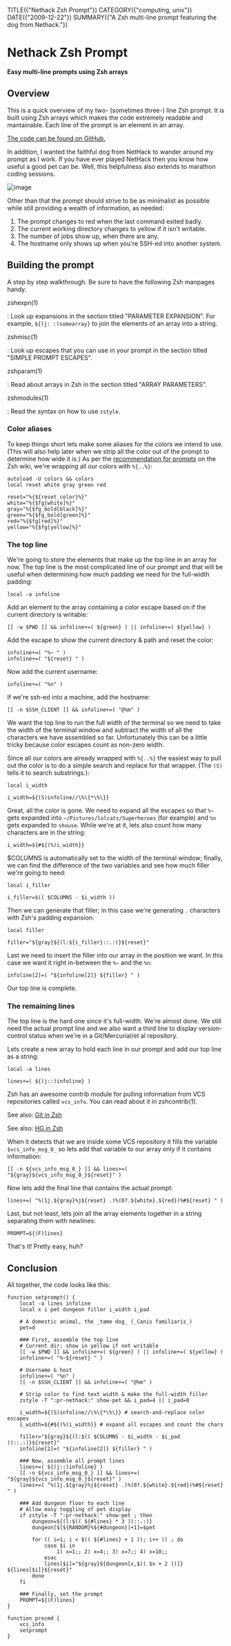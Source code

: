 TITLE({"Nethack Zsh Prompt"})
CATEGORY({"computing, unix"})
DATE({"2009-12-22"})
SUMMARY({"A Zsh multi-line prompt featuring the dog from Nethack."})

Nethack Zsh Prompt
==================

**Easy multi-line prompts using Zsh arrays**

Overview
--------

This is a quick overview of my two- (sometimes three-) line Zsh prompt.
It is built using Zsh arrays which makes the code extremely readable and
mantainable. Each line of the prompt is an element in an array.

[The code can be found on
GitHub.](https://github.com/whiteinge/dotfiles/blob/master/.zsh_shouse_prompt)

In addition, I wanted the faithful dog from NetHack to wander around my
prompt as I work. If you have ever played NetHack then you know how
useful a good pet can be. Well, this helpfulness also extends to
marathon coding sessions.

![image](./nethack-term.png)

Other than that the prompt should strive to be as minimalist as possible
while still providing a wealth of information, as needed:

1.  The prompt changes to red when the last command exited badly.
2.  The current working directory changes to yellow if it isn't
    writable.
3.  The number of jobs show up, when there are any.
4.  The hostname only shows up when you're SSH-ed into another system.

Building the prompt
-------------------

A step by step walkthrough. Be sure to have the following Zsh manpages
handy.

zshexpn(1)

:   Look up expansions in the section titled "PARAMETER EXPANSION". For
    example, `${(j: :)somearray}` to join the elements of an array into
    a string.

zshmisc(1)

:   Look up escapes that you can use in your prompt in the section
    titled "SIMPLE PROMPT ESCAPES".

zshparam(1)

:   Read about arrays in Zsh in the section titled "ARRAY PARAMETERS".

zshmodules(1)

:   Read the syntax on how to use `zstyle`.

### Color aliases

To keep things short lets make some aliases for the colors we intend to
use. (This will also help later when we strip all the color out of the
prompt to determine how wide it is.) As per the [recommendation for
prompts](http://zshwiki.org/home/config/prompt) on the Zsh wiki, we're
wrapping all our colors with `%{..%}`:

    autoload -U colors && colors
    local reset white gray green red

    reset="%{${reset_color}%}"
    white="%{$fg[white]%}"
    gray="%{$fg_bold[black]%}"
    green="%{$fg_bold[green]%}"
    red="%{$fg[red]%}"
    yellow="%{$fg[yellow]%}"

### The top line

We're going to store the elements that make up the top line in an array
for now. The top line is the most complicated line of our prompt and
that will be useful when determining how much padding we need for the
full-width padding:

    local -a infoline

Add an element to the array containing a color escape based on if the
current directory is writable:

    [[ -w $PWD ]] && infoline+=( ${green} ) || infoline+=( ${yellow} )

Add the escape to show the current directory & path and reset the color:

    infoline+=( "%~ " )
    infoline+=( "${reset} " )

Now add the current username:

    infoline+=( "%n" )

If we're ssh-ed into a machine, add the hostname:

    [[ -n $SSH_CLIENT ]] && infoline+=( "@%m" )

We want the top line to run the full width of the terminal so we need to
take the width of the terminal window and subtract the width of all the
characters we have assembled so far. Unfortunately this can be a little
tricky because color escapes count as non-zero width.

Since all our colors are already wrapped with `%{..%}` the easiest way
to pull out the color is to do a simple search and replace for that
wrapper. (The `(S)` tells it to search substrings.):

    local i_width

    i_width=${(S)infoline//\%\{*\%\}}

Great, all the color is gone. We need to expand all the escapes so that
`%~` gets expanded into `~/Pictures/lolcats/Superheroes` (for example)
and `%n` gets expanded to `shouse`. While we're at it, lets also count
how many characters are in the string:

    i_width=${#${(%)i_width}}

\$COLUMNS is automatically set to the width of the terminal window;
finally, we can find the difference of the two variables and see how
much filler we're going to need:

    local i_filler

    i_filler=$(( $COLUMNS - $i_width ))

Then we can generate that filler; in this case we're generating `.`
characters with Zsh's padding expansion:

    local filler

    filler="${gray}${(l:${i_filler}::.:)}${reset}"

Last we need to insert the filler into our array in the position we
want. In this case we want it right in-between the `%~` and the `%n`:

    infoline[2]=( "${infoline[2]} ${filler} " )

Our top line is complete.

### The remaining lines

The top line is the hard one since it's full-width. We're almost done.
We still need the actual prompt line and we also want a third line to
display version-control status when we're in a Git/Mercurial/et al
repository.

Lets create a new array to hold each line in our prompt and add our top
line as a string:

    local -a lines

    lines+=( ${(j::)infoline} )

Zsh has an awesome contrib module for pulling information from VCS
repositories called `vcs_info`. You can read about it in zshcontrib(1).

See also: [Git in Zsh](../2010/git-in-zsh.html)

See also: [HG in Zsh](../2010/hg-in-zsh.rst)

When it detects that we are inside some VCS repository it fills the
variable `$vcs_info_msg_0_` so lets add that variable to our array only
if it contains information:

    [[ -n ${vcs_info_msg_0_} ]] && lines+=( "${gray}${vcs_info_msg_0_}${reset}" )

Now lets add the final line that contains the actual prompt:

    lines+=( "%(1j.${gray}%j${reset} .)%(0?.${white}.${red})%#${reset} " )

Last, but not least, lets join all the array elements together in a
string separating them with newlines:

    PROMPT=${(F)lines}

That's it! Pretty easy, huh?

Conclusion
----------

All together, the code looks like this:

    function setprompt() {
        local -a lines infoline
        local x i pet dungeon filler i_width i_pad

        # A domestic animal, the _tame dog_ (_Canis familiaris_)
        pet=d

        ### First, assemble the top line
        # Current dir; show in yellow if not writable
        [[ -w $PWD ]] && infoline+=( ${green} ) || infoline+=( ${yellow} )
        infoline+=( "%~${reset} " )

        # Username & host
        infoline+=( "%n" )
        [[ -n $SSH_CLIENT ]] && infoline+=( "@%m" )

        # Strip color to find text width & make the full-width filler
        zstyle -T ":pr-nethack:" show-pet && i_pad=4 || i_pad=0

        i_width=${(S)infoline//\%\{*\%\}} # search-and-replace color escapes
        i_width=${#${(%)i_width}} # expand all escapes and count the chars

        filler="${gray}${(l:$(( $COLUMNS - $i_width - $i_pad ))::.:)}${reset}"
        infoline[2]=( "${infoline[2]} ${filler} " )

        ### Now, assemble all prompt lines
        lines+=( ${(j::)infoline} )
        [[ -n ${vcs_info_msg_0_} ]] && lines+=( "${gray}${vcs_info_msg_0_}${reset}" )
        lines+=( "%(1j.${gray}%j${reset} .)%(0?.${white}.${red})%#${reset} " )

        ### Add dungeon floor to each line
        # Allow easy toggling of pet display
        if zstyle -T ":pr-nethack:" show-pet ; then
            dungeon=${(l:$(( ${#lines} * 3 ))::.:)}
            dungeon[$[${RANDOM}%${#dungeon}]+1]=$pet

            for (( i=1; i < $(( ${#lines} + 1 )); i++ )) ; do
                case $i in
                    1) x=1;; 2) x=4;; 3) x=7;; 4) x=10;;
                esac
                lines[$i]="${gray}${dungeon[x,$(( $x + 2 ))]} ${lines[$i]}${reset}"
            done
        fi

        ### Finally, set the prompt
        PROMPT=${(F)lines}
    }

    function precmd {
        vcs_info
        setprompt
    }
